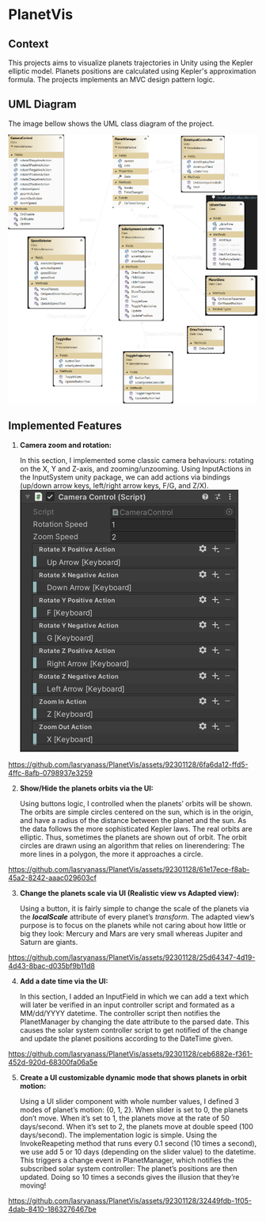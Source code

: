 # PlanetVis

## Context

This projects aims to visualize planets trajectories in Unity using the Kepler elliptic model. Planets positions are calculated using Kepler's approximation formula. The projects implements an MVC design pattern logic.

## UML Diagram

The image bellow shows the UML class diagram of the project.

![UML Class Diagram](./images/UML.png)

## Implemented Features

1. ****************************************************Camera zoom and rotation:****************************************************
    
    In this section, I implemented some classic camera behaviours: rotating on the X, Y and Z-axis, and zooming/unzooming. Using InputActions in the InputSystem unity package, we can add actions via bindings (up/down arrow keys, left/right arrow keys, F/G, and Z/X).
   ![InputActions](./images/InputActions.png)
   
https://github.com/lasryanass/PlanetVis/assets/92301128/6fa6da12-ffd5-4ffc-8afb-0798937e3259

2. ****************************************************Show/Hide the planets orbits via the UI:****************************************************
    
    Using buttons logic, I controlled when the planets’ orbits will be shown. The orbits are simple circles centered on the sun, which is in the origin, and have a radius of the distance between the planet and the sun. As the data follows the more sophisticated Kepler laws. The real orbits are elliptic. Thus, sometimes the planets are shown out of orbit. The orbit circles are drawn using an algorithm that relies on linerendering: The more lines in a polygon, the more it approaches a circle.
   
https://github.com/lasryanass/PlanetVis/assets/92301128/61e17ece-f8ab-45a2-8242-aaac029603cf

3. **********************************Change the planets scale via UI (Realistic view vs Adapted view):**********************************
    
    Using a button, it is fairly simple to change the scale of the planets via the ***localScale*** attribute of every planet’s *transform*. The adapted view’s purpose is to focus on the planets while not caring about how little or big they look: Mercury and Mars are very small whereas Jupiter and Saturn are giants.

https://github.com/lasryanass/PlanetVis/assets/92301128/25d64347-4d19-4d43-8bac-d035bf9b11d8
    
4. **Add a date time via the UI:**
    
    In this section, I added an InputField in which we can add a text which will later be verified in an input controller script and formated as a MM/dd/YYYY datetime. The controller script then notifies the PlanetManager by changing the date attribute to the parsed date. This causes the solar system controller script to get notified of the change and update the planet positions according to the DateTime given.

https://github.com/lasryanass/PlanetVis/assets/92301128/ceb6882e-f361-452d-920d-68300fa06a5e
    
5. **Create a UI customizable dynamic mode that shows planets in orbit motion:**
    
    Using a UI slider component with whole number values, I defined 3 modes of planet’s motion: {0, 1, 2}. When slider is set to 0, the planets don’t move. When it’s set to 1, the planets move at the rate of 50 days/second. When it’s set to 2, the planets move at double speed (100 days/second). The implementation logic is simple. Using the InvokeReapeting method that runs every 0.1 second (10 times a second), we use add 5 or 10 days (depending on the slider value) to the datetime. This triggers a change event in PlanetManager, which notifies the subscribed solar system controller: The planet’s positions are then updated. Doing so 10 times a seconds gives the illusion that they’re moving!

https://github.com/lasryanass/PlanetVis/assets/92301128/32449fdb-1f05-4dab-8410-1863276467be
